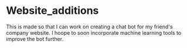 # Website_additions

This is made so that I can work on creating a chat bot for my friend's company website. 
I hoope to soon incorporate machine learning tools to improve the bot further.
